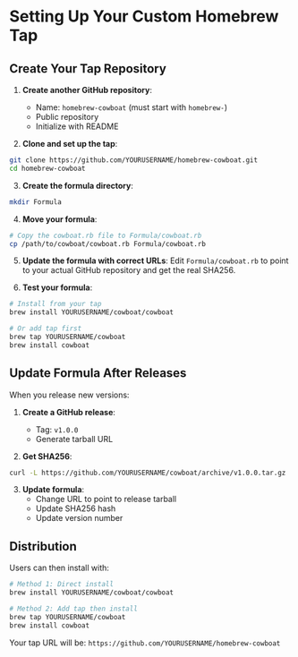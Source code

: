 # Setting Up Your Custom Homebrew Tap

## Create Your Tap Repository

1. **Create another GitHub repository**:
   - Name: `homebrew-cowboat` (must start with `homebrew-`)
   - Public repository
   - Initialize with README

2. **Clone and set up the tap**:
```bash
git clone https://github.com/YOURUSERNAME/homebrew-cowboat.git
cd homebrew-cowboat
```

3. **Create the formula directory**:
```bash
mkdir Formula
```

4. **Move your formula**:
```bash
# Copy the cowboat.rb file to Formula/cowboat.rb
cp /path/to/cowboat/cowboat.rb Formula/cowboat.rb
```

5. **Update the formula with correct URLs**:
Edit `Formula/cowboat.rb` to point to your actual GitHub repository and get the real SHA256.

6. **Test your formula**:
```bash
# Install from your tap
brew install YOURUSERNAME/cowboat/cowboat

# Or add tap first
brew tap YOURUSERNAME/cowboat
brew install cowboat
```

## Update Formula After Releases

When you release new versions:

1. **Create a GitHub release**:
   - Tag: `v1.0.0`
   - Generate tarball URL

2. **Get SHA256**:
```bash
curl -L https://github.com/YOURUSERNAME/cowboat/archive/v1.0.0.tar.gz | shasum -a 256
```

3. **Update formula**:
   - Change URL to point to release tarball
   - Update SHA256 hash
   - Update version number

## Distribution

Users can then install with:
```bash
# Method 1: Direct install
brew install YOURUSERNAME/cowboat/cowboat

# Method 2: Add tap then install
brew tap YOURUSERNAME/cowboat
brew install cowboat
```

Your tap URL will be: `https://github.com/YOURUSERNAME/homebrew-cowboat` 
